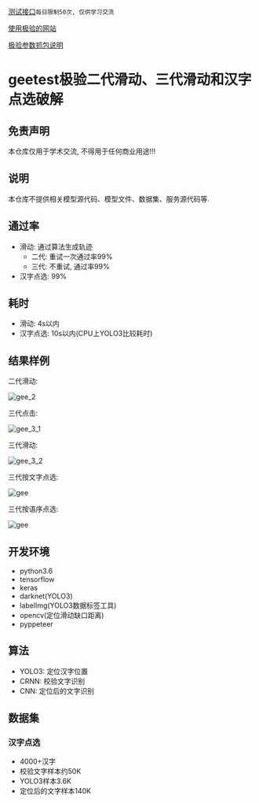 [测试接口](https://github.com/zhiying8710/geetest_crack/blob/master/%E6%B5%8B%E8%AF%95%E6%8E%A5%E5%8F%A3.md)`每日限制50次, 仅供学习交流`


[使用极验的网站](https://github.com/zhiying8710/geetest_crack/issues/5)


[极验参数抓包说明](https://github.com/zhiying8710/geetest_crack/issues/6)

# geetest极验二代滑动、三代滑动和汉字点选破解

## 免责声明

本仓库仅用于学术交流, 不得用于任何商业用途!!!

## 说明

本仓库不提供相关模型源代码、模型文件、数据集、服务源代码等.


## 通过率

- 滑动: 通过算法生成轨迹
  - 二代: 重试一次通过率99%
  - 三代: 不重试, 通过率99%
- 汉字点选: 99%

## 耗时
- 滑动: 4s以内
- 汉字点选: 10s以内(CPU上YOLO3比较耗时)

## 结果样例

二代滑动:

![gee_2](https://github.com/zhiying8710/geetest_crack/raw/master/imgs/gee_2.gif)

三代点击:

![gee_3_1](https://github.com/zhiying8710/geetest_crack/raw/master/imgs/gee_3_1.gif)

三代滑动:

![gee_3_2](https://github.com/zhiying8710/geetest_crack/raw/master/imgs/gee_3_2.gif)

三代按文字点选:

![gee](https://github.com/zhiying8710/geetest_crack/raw/master/imgs/gee_3_3.gif)

三代按语序点选:

![gee](https://github.com/zhiying8710/geetest_crack/raw/master/imgs/gee_3_4.gif)



## 开发环境

- python3.6
- tensorflow
- keras
- darknet(YOLO3)
- labelImg(YOLO3数据标签工具)
- opencv(定位滑动缺口距离)
- pyppeteer

## 算法

- YOLO3: 定位汉字位置
- CRNN: 校验文字识别
- CNN: 定位后的文字识别

## 数据集

### 汉字点选

- 4000+汉字
- 校验文字样本约50K
- YOLO3样本3.6K
- 定位后的文字样本140K



